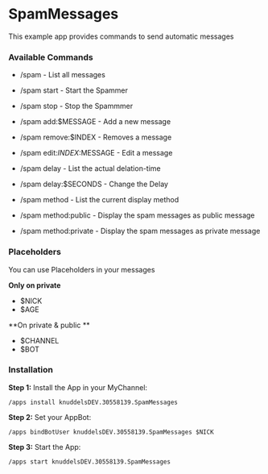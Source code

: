 # SpamMessages

This example app provides commands to send automatic messages

### Available Commands
* /spam   - List all messages
* /spam start - Start the Spammer
* /spam stop - Stop the Spammmer

* /spam add:$MESSAGE - Add a new message
* /spam remove:$INDEX - Removes a message
* /spam edit:$INDEX:$MESSAGE - Edit a message

* /spam delay - List the actual delation-time
* /spam delay:$SECONDS - Change the Delay

* /spam method - List the current display method
* /spam method:public - Display the spam messages as public message
* /spam method:private - Display the spam messages as private message

### Placeholders

You can use Placeholders in your messages

**Only on private**
* $NICK
* $AGE

**On private & public **
* $CHANNEL
* $BOT

### Installation

**Step 1:** Install the App in your MyChannel:
```
/apps install knuddelsDEV.30558139.SpamMessages
```
**Step 2:** Set your AppBot:
```
/apps bindBotUser knuddelsDEV.30558139.SpamMessages $NICK
```
**Step 3:** Start the App:
```
/apps start knuddelsDEV.30558139.SpamMessages
```